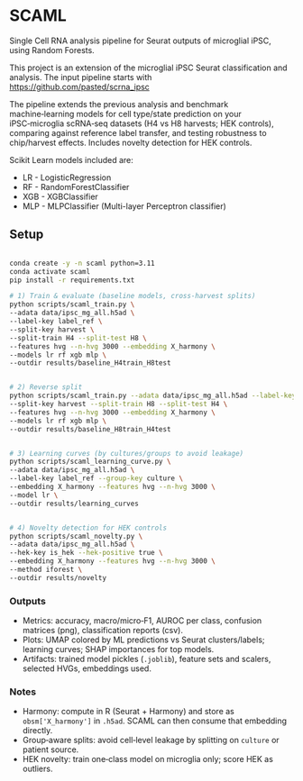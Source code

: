 # SCAML
Single Cell RNA analysis pipeline for Seurat outputs of microglial iPSC, using Random Forests.

This project is an extension of the microglial iPSC Seurat classification and analysis. The input pipeline starts with https://github.com/pasted/scrna_ipsc

The pipeline extends the previous analysis and benchmark machine‑learning models for cell type/state prediction on your iPSC‑microglia scRNA‑seq datasets (H4 vs H8 harvests; HEK controls), comparing against reference label transfer, and testing robustness to chip/harvest effects. Includes novelty detection for HEK controls.

Scikit Learn models included are:

* LR - LogisticRegression
* RF - RandomForestClassifier
* XGB - XGBClassifier
* MLP - MLPClassifier (Multi-layer Perceptron classifier)


## Setup


```bash

conda create -y -n scaml python=3.11
conda activate scaml
pip install -r requirements.txt

# 1) Train & evaluate (baseline models, cross‑harvest splits)
python scripts/scaml_train.py \
--adata data/ipsc_mg_all.h5ad \
--label-key label_ref \
--split-key harvest \
--split-train H4 --split-test H8 \
--features hvg --n-hvg 3000 --embedding X_harmony \
--models lr rf xgb mlp \
--outdir results/baseline_H4train_H8test


# 2) Reverse split
python scripts/scaml_train.py --adata data/ipsc_mg_all.h5ad --label-key label_ref \
--split-key harvest --split-train H8 --split-test H4 \
--features hvg --n-hvg 3000 --embedding X_harmony \
--models lr rf xgb mlp \
--outdir results/baseline_H8train_H4test


# 3) Learning curves (by cultures/groups to avoid leakage)
python scripts/scaml_learning_curve.py \
--adata data/ipsc_mg_all.h5ad \
--label-key label_ref --group-key culture \
--embedding X_harmony --features hvg --n-hvg 3000 \
--model lr \
--outdir results/learning_curves


# 4) Novelty detection for HEK controls
python scripts/scaml_novelty.py \
--adata data/ipsc_mg_all.h5ad \
--hek-key is_hek --hek-positive true \
--embedding X_harmony --features hvg --n-hvg 3000 \
--method iforest \
--outdir results/novelty
```


### Outputs
- Metrics: accuracy, macro/micro‑F1, AUROC per class, confusion matrices (png), classification reports (csv).
- Plots: UMAP colored by ML predictions vs Seurat clusters/labels; learning curves; SHAP importances for top models.
- Artifacts: trained model pickles (`.joblib`), feature sets and scalers, selected HVGs, embeddings used.


### Notes
- Harmony: compute in R (Seurat + Harmony) and store as `obsm['X_harmony']` in `.h5ad`. SCAML can then consume that embedding directly.
- Group‑aware splits: avoid cell‑level leakage by splitting on `culture` or patient source.
- HEK novelty: train one‑class model on microglia only; score HEK as outliers.